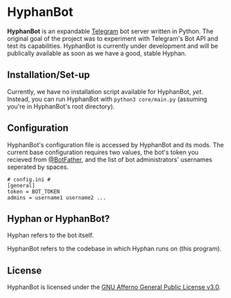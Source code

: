 HyphanBot
=========
**HyphanBot** is an expandable [Telegram](https://telegram.org) bot server 
written in Python. The original goal of the project was to experiment with 
Telegram's Bot API and test its capabilities. HyphanBot is currently under 
development and will be publically available as soon as we have a good, stable 
Hyphan.

Installation/Set-up
-------------------
Currently, we have no installation script available for HyphanBot, *yet*. 
Instead, you can run HyphanBot with `python3 core/main.py` (assuming you're in 
HyphanBot's root directory).

Configuration
-------------
HyphanBot's configuration file is accessed by HyphanBot and its mods. The 
current base configuration requires two values, the bot's token you recieved 
from [@BotFather](https://telegram.me/botfather), and the list of bot 
administrators' usernames seperated by spaces.
```
# config.ini #
[general]
token = BOT_TOKEN
admins = username1 username2 ...
```

Hyphan or HyphanBot?
--------------------
Hyphan refers to the bot itself.

HyphanBot refers to the codebase in which Hyphan runs on (this program).

License
-------
HyphanBot is licensed under the [GNU Afferno General Public License v3.0](https://gnu.org/licenses/agpl-3.0.html).
